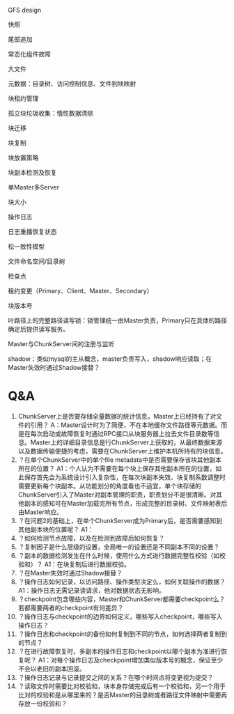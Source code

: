 GFS design

快照

尾部追加

常态化组件故障

大文件

元数据：目录树、访问控制信息、文件到块映射

块租约管理

孤立块垃圾收集：惰性数据清除

块迁移

块复制

块放置策略

块副本检测及恢复

单Master多Server

块大小

操作日志

日志重播恢复状态

松一致性模型

文件命名空间/目录树

检查点

租约变更（Primary、Client、Master、Secondary）

块版本号

叶路径上的完整路径读写锁：锁管理统一由Master负责，Primary只在具体的路径确定后提供读写服务。	

Master与ChunkServer间的注册与监听

shadow：类似mysql的主从概念，master负责写入，shadow响应读取；在Master失效时通过Shadow接替？

# Q&A

1. ChunkServer上是否要存储全量数据的统计信息，Master上已经持有了对文件的引用？
   A：Master设计时为了简便，不在本地缓存文件路径等元数据。而是在每次启动或故障恢复时通过RPC接口从块服务器上拉去文件目录数等信息。Master上的详细目录信息是行ChunkServer上获取的，从最终数据来源以及数据传输便捷的考虑，需要在ChunkServer上维护本机所持有的块信息。
2. ？在单个ChunkServer中的单个file metadata中是否需要保存该块其他副本所在的位置？
   A1：个人认为不需要在每个块上保存其他副本所在的位置，如此保存首先会为系统设计引入复杂性，在每次块副本失效、块复制系数调整时需要更新每个块副本。从功能划分的角度看也不适宜，单个块存储的ChunkServer引入了Master对副本管理的职责，职责划分不是很清晰。对其他副本的感知可在Master加载完所有节点，形成完整的目录树、文件映射表后由Master响应。
3. ？在问题2的基础上，在单个ChunkServer成为Primary后，是否需要感知到其他副本块的位置呢？
   A1：
4. ？如何检测节点故障，以及在检测到故障后如何恢复？
5. ？复制因子是什么层级的设置，全局唯一的设置还是不同副本不同的设置？
6. ？副本的数据检测发生在什么时候，使用什么方式进行数据完整性校验（如校验和）？
   A1：在块复制后进行数据校验。
7. ？在Master失效时通过Shadow接替？
8. ？操作日志如何记录，以访问路径、操作类型决定么，如何关联操作的数据？
   A1：操作日志无需记录读请求，他对数据状态无影响。
9. ？checkpoint包含哪些内容，Master和ChunkServer都需要checkpoint么？若都需要两者的checkpoint有何差异？
10. ？操作日志与checkpoint的边界如何定义，哪些写入checkpoint，哪些写入操作日志？
11. ？操作日志和checkpoint的备份如何复制到不同的节点，如何选择两者复制到的节点？
12. ？在进行故障恢复时，多副本的操作日志和checkpoint以哪个副本为准进行恢复呢？
    A1：对每个操作日志及checkpoint增加类似版本号的概念，保证至少不会以老旧的副本回滚。
13. ？操作日志记录与记录提交之间的关系？在哪个时间点将变更视为提交？
14. ？读取文件时需要比对校验和，块本身存储完成后有一个校验和，另一个用于比对的校验和是从哪里来的？是否Master的目录树或者路径文件映射中需要再存放一份校验和？



